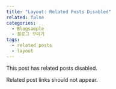 ```yaml
---
title: "Layout: Related Posts Disabled"
related: false
categories: 
  - Blogsample
  - 블로그 꾸미기
tags:
  - related posts
  - layout
---
```


This post has related posts disabled.

Related post links should not appear.